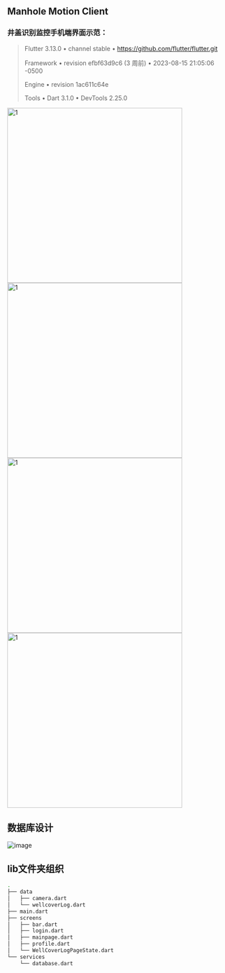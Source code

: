 ## Manhole Motion Client

### 井盖识别监控手机端界面示范：

> Flutter 3.13.0 • channel stable • https://github.com/flutter/flutter.git
> 
> Framework • revision efbf63d9c6 (3 周前) • 2023-08-15 21:05:06 -0500
> 
> Engine • revision 1ac611c64e
> 
> Tools • Dart 3.1.0 • DevTools 2.25.0

<img src="https://github.com/wrm244/manholeClient/assets/54385511/61b1dcf2-b7ca-4748-98b1-c3b49ebcb5af" width="400"  alt="1"/>
<img src="https://github.com/wrm244/manholeClient/assets/54385511/abc7d5d8-5df5-4de6-bd30-9ec9fb97e040" width="400"  alt="1"/>
<img src="https://github.com/wrm244/manholeClient/assets/54385511/eb343c57-c245-432e-89a0-8f24a1fd3e10" width="400"  alt="1"/>
<img src="https://github.com/wrm244/manholeClient/assets/54385511/b27a492a-7018-47b4-bf5d-9b220a7d40d3" width="400"  alt="1"/>

## 数据库设计

![image](https://github.com/wrm244/manholeClient/assets/54385511/1cd7801b-6f0c-4eef-b406-0542d4529055)


## lib文件夹组织

```bash
.
├── data
│   ├── camera.dart
│   └── wellcoverLog.dart
├── main.dart
├── screens
│   ├── bar.dart
│   ├── login.dart
│   ├── mainpage.dart
│   ├── profile.dart
│   └── WellCoverLogPageState.dart
└── services
    └── database.dart
```


